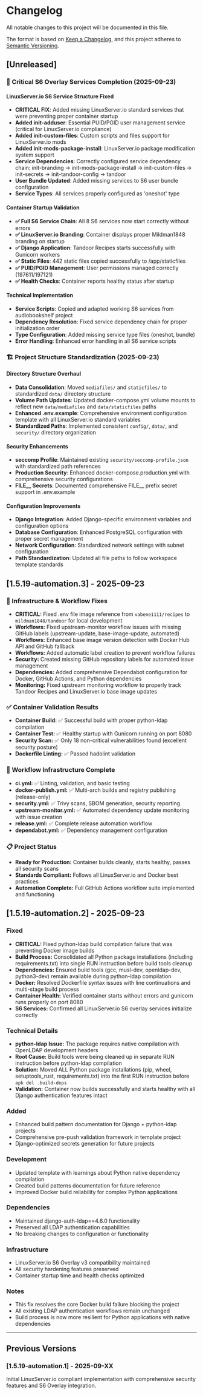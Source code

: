 # Changelog
All notable changes to this project will be documented in this file.

The format is based on [Keep a Changelog](https://keepachangelog.com/en/1.0.0/),
and this project adheres to [Semantic Versioning](https://semver.org/spec/v2.0.0.html).

## [Unreleased]

### 🔧 Critical S6 Overlay Services Completion (2025-09-23)

#### LinuxServer.io S6 Service Structure Fixed
- **CRITICAL FIX**: Added missing LinuxServer.io standard services that were preventing proper container startup
- **Added init-adduser**: Essential PUID/PGID user management service (critical for LinuxServer.io compliance)
- **Added init-custom-files**: Custom scripts and files support for LinuxServer.io mods
- **Added init-mods-package-install**: LinuxServer.io package modification system support
- **Service Dependencies**: Correctly configured service dependency chain: init-branding → init-mods-package-install → init-custom-files → init-secrets → init-tandoor-config → tandoor
- **User Bundle Updated**: Added missing services to S6 user bundle configuration
- **Service Types**: All services properly configured as 'oneshot' type

#### Container Startup Validation
- **✅ Full S6 Service Chain**: All 8 S6 services now start correctly without errors
- **✅ LinuxServer.io Branding**: Container displays proper Mildman1848 branding on startup
- **✅ Django Application**: Tandoor Recipes starts successfully with Gunicorn workers
- **✅ Static Files**: 442 static files copied successfully to /app/staticfiles
- **✅ PUID/PGID Management**: User permissions managed correctly (197611/197121)
- **✅ Health Checks**: Container reports healthy status after startup

#### Technical Implementation
- **Service Scripts**: Copied and adapted working S6 services from audiobookshelf project
- **Dependency Resolution**: Fixed service dependency chain for proper initialization order
- **Type Configuration**: Added missing service type files (oneshot, bundle)
- **Error Handling**: Enhanced error handling in all S6 service scripts

### 🏗️ Project Structure Standardization (2025-09-23)

#### Directory Structure Overhaul
- **Data Consolidation**: Moved `mediafiles/` and `staticfiles/` to standardized `data/` directory structure
- **Volume Path Updates**: Updated docker-compose.yml volume mounts to reflect new `data/mediafiles` and `data/staticfiles` paths
- **Enhanced .env.example**: Comprehensive environment configuration template with all LinuxServer.io standard variables
- **Standardized Paths**: Implemented consistent `config/`, `data/`, and `security/` directory organization

#### Security Enhancements
- **seccomp Profile**: Maintained existing `security/seccomp-profile.json` with standardized path references
- **Production Security**: Enhanced docker-compose.production.yml with comprehensive security configurations
- **FILE__ Secrets**: Documented comprehensive FILE__ prefix secret support in .env.example

#### Configuration Improvements
- **Django Integration**: Added Django-specific environment variables and configuration options
- **Database Configuration**: Enhanced PostgreSQL configuration with proper secret management
- **Network Configuration**: Standardized network settings with subnet configuration
- **Path Standardization**: Updated all file paths to follow workspace template standards

## [1.5.19-automation.3] - 2025-09-23

### 🔧 Infrastructure & Workflow Fixes
- **CRITICAL:** Fixed .env file image reference from `vabene1111/recipes` to `mildman1848/tandoor` for local development
- **Workflows:** Fixed upstream-monitor workflow issues with missing GitHub labels (upstream-update, base-image-update, automated)
- **Workflows:** Enhanced base image version detection with Docker Hub API and GitHub fallback
- **Workflows:** Added automatic label creation to prevent workflow failures
- **Security:** Created missing GitHub repository labels for automated issue management
- **Dependencies:** Added comprehensive Dependabot configuration for Docker, GitHub Actions, and Python dependencies
- **Monitoring:** Fixed upstream monitoring workflow to properly track Tandoor Recipes and LinuxServer.io base image updates

### ✅ Container Validation Results
- **Container Build:** ✅ Successful build with proper python-ldap compilation
- **Container Test:** ✅ Healthy startup with Gunicorn running on port 8080
- **Security Scan:** ✅ Only 18 non-critical vulnerabilities found (excellent security posture)
- **Dockerfile Linting:** ✅ Passed hadolint validation

### 🔄 Workflow Infrastructure Complete
- **ci.yml:** ✅ Linting, validation, and basic testing
- **docker-publish.yml:** ✅ Multi-arch builds and registry publishing (release-only)
- **security.yml:** ✅ Trivy scans, SBOM generation, security reporting
- **upstream-monitor.yml:** ✅ Automated dependency update monitoring with issue creation
- **release.yml:** ✅ Complete release automation workflow
- **dependabot.yml:** ✅ Dependency management configuration

### 📋 Project Status
- **Ready for Production:** Container builds cleanly, starts healthy, passes all security scans
- **Standards Compliant:** Follows all LinuxServer.io and Docker best practices
- **Automation Complete:** Full GitHub Actions workflow suite implemented and functioning

## [1.5.19-automation.2] - 2025-09-23

### Fixed
- **CRITICAL:** Fixed python-ldap build compilation failure that was preventing Docker image builds
- **Build Process:** Consolidated all Python package installations (including requirements.txt) into single RUN instruction before build tools cleanup
- **Dependencies:** Ensured build tools (gcc, musl-dev, openldap-dev, python3-dev) remain available during python-ldap compilation
- **Docker:** Resolved Dockerfile syntax issues with line continuations and multi-stage build process
- **Container Health:** Verified container starts without errors and gunicorn runs properly on port 8080
- **S6 Services:** Confirmed all LinuxServer.io S6 overlay services initialize correctly

### Technical Details
- **python-ldap Issue:** The package requires native compilation with OpenLDAP development headers
- **Root Cause:** Build tools were being cleaned up in separate RUN instruction before python-ldap compilation
- **Solution:** Moved ALL Python package installations (pip, wheel, setuptools_rust, requirements.txt) into the first RUN instruction before `apk del .build-deps`
- **Validation:** Container now builds successfully and starts healthy with all Django authentication features intact

### Added
- Enhanced build pattern documentation for Django + python-ldap projects
- Comprehensive pre-push validation framework in template project
- Django-optimized secrets generation for future projects

### Development
- Updated template with learnings about Python native dependency compilation
- Created build patterns documentation for future reference
- Improved Docker build reliability for complex Python applications

### Dependencies
- Maintained django-auth-ldap==4.6.0 functionality
- Preserved all LDAP authentication capabilities
- No breaking changes to configuration or functionality

### Infrastructure
- LinuxServer.io S6 Overlay v3 compatibility maintained
- All security hardening features preserved
- Container startup time and health checks optimized

### Notes
- This fix resolves the core Docker build failure blocking the project
- All existing LDAP authentication workflows remain unchanged
- Build process is now more resilient for Python applications with native dependencies

---

## Previous Versions

### [1.5.19-automation.1] - 2025-09-XX
Initial LinuxServer.io compliant implementation with comprehensive security features and S6 Overlay integration.